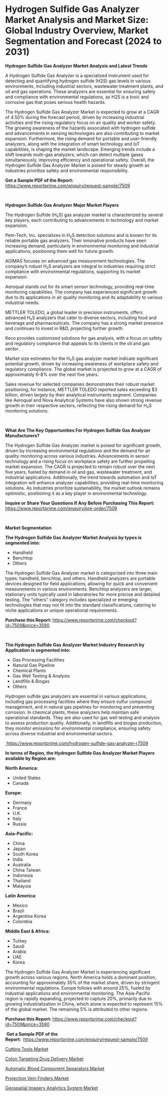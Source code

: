 <p><h1>Hydrogen Sulfide Gas Analyzer Market Analysis and Market Size: Global Industry Overview, Market Segmentation and Forecast (2024 to 2031)</h1></p><p><strong>Hydrogen Sulfide Gas Analyzer Market Analysis and Latest Trends</strong></p>
<p><p>A Hydrogen Sulfide Gas Analyzer is a specialized instrument used for detecting and quantifying hydrogen sulfide (H2S) gas levels in various environments, including industrial sectors, wastewater treatment plants, and oil and gas operations. These analyzers are essential for ensuring safety and compliance with environmental regulations, as H2S is a toxic and corrosive gas that poses serious health hazards.</p><p>The Hydrogen Sulfide Gas Analyzer Market is expected to grow at a CAGR of 4.50% during the forecast period, driven by increasing industrial activities and the rising regulatory focus on air quality and worker safety. The growing awareness of the hazards associated with hydrogen sulfide and advancements in sensing technologies are also contributing to market expansion. Furthermore, the rising demand for portable and user-friendly analyzers, along with the integration of smart technology and IoT capabilities, is shaping the market landscape. Emerging trends include a shift towards multi-gas analyzers, which can detect multiple gases simultaneously, improving efficiency and operational safety. Overall, the Hydrogen Sulfide Gas Analyzer Market is poised for steady growth as industries prioritize safety and environmental responsibility.</p></p>
<p><strong>Get a Sample PDF of the Report:&nbsp;</strong> <a href="https://www.reportprime.com/enquiry/request-sample/7509">https://www.reportprime.com/enquiry/request-sample/7509</a></p>
<p>&nbsp;</p>
<p><strong>Hydrogen Sulfide Gas Analyzer Major Market Players</strong></p>
<p><p>The Hydrogen Sulfide (H₂S) gas analyzer market is characterized by several key players, each contributing to advancements in technology and market expansion. </p><p>Pem-Tech, Inc. specializes in H₂S detection solutions and is known for its reliable portable gas analyzers. Their innovative products have seen increasing demand, particularly in environmental monitoring and industrial applications, positioning them well for future growth.</p><p>AGIMAS focuses on advanced gas measurement technologies. The company’s robust H₂S analyzers are integral to industries requiring strict compliance with environmental regulations, supporting its market expansion.</p><p>Aeroqual stands out for its smart sensor technology, providing real-time monitoring capabilities. The company has experienced significant growth due to its applications in air quality monitoring and its adaptability to various industrial needs. </p><p>METTLER TOLEDO, a global leader in precision instruments, offers advanced H₂S analyzers that cater to diverse sectors, including food and beverage and pharmaceuticals. The company has a strong market presence and continues to invest in R&D, projecting further growth.</p><p>Keco provides customized solutions for gas analysis, with a focus on safety and regulatory compliance that appeals to its clients in the oil and gas sector. </p><p>Market size estimates for the H₂S gas analyzer market indicate significant potential growth, driven by increasing awareness of workplace safety and regulatory compliance. The global market is projected to grow at a CAGR of approximately 6-8% over the next five years.</p><p>Sales revenue for selected companies demonstrates their robust market positioning; for instance, METTLER TOLEDO reported sales exceeding $3 billion, driven largely by their analytical instruments segment. Companies like Aeroqual and Nova Analytical Systems have also shown strong revenue growth in their respective sectors, reflecting the rising demand for H₂S monitoring solutions.</p></p>
<p>&nbsp;</p>
<p><strong>What Are The Key Opportunities For Hydrogen Sulfide Gas Analyzer Manufacturers?</strong></p>
<p><p>The Hydrogen Sulfide Gas Analyzer market is poised for significant growth, driven by increasing environmental regulations and the demand for air quality monitoring across various industries. Advancements in sensor technology and a rising focus on workplace safety are further propelling market expansion. The CAGR is projected to remain robust over the next five years, fueled by demand in oil and gas, wastewater treatment, and industrial applications. Additionally, the trend towards automation and IoT integration will enhance analyzer capabilities, providing real-time monitoring solutions. As industries prioritize sustainability, the market outlook remains optimistic, positioning it as a key player in environmental technology.</p></p>
<p><strong>Inquire or Share Your Questions If Any Before Purchasing This Report:</strong> <a href="https://www.reportprime.com/enquiry/pre-order/7509">https://www.reportprime.com/enquiry/pre-order/7509</a></p>
<p>&nbsp;</p>
<p><strong>Market Segmentation</strong></p>
<p><strong>The Hydrogen Sulfide Gas Analyzer Market Analysis by types is segmented into:</strong></p>
<p><ul><li>Handheld</li><li>Benchtop</li><li>Others</li></ul></p>
<p><p>The Hydrogen Sulfide Gas Analyzer market is categorized into three main types: handheld, benchtop, and others. Handheld analyzers are portable devices designed for field applications, allowing for quick and convenient measurements in various environments. Benchtop analyzers are larger, stationary units typically used in laboratories for more precise and detailed testing. The "others" category includes specialized or emerging technologies that may not fit into the standard classifications, catering to niche applications or unique operational requirements.</p></p>
<p><strong>Purchase this Report:&nbsp;</strong><a href="https://www.reportprime.com/checkout?id=7509&price=3590">https://www.reportprime.com/checkout?id=7509&price=3590</a></p>
<p>&nbsp;</p>
<p><strong>The Hydrogen Sulfide Gas Analyzer Market Industry Research by Application is segmented into:</strong></p>
<p><ul><li>Gas Processing Facilities</li><li>Natural Gas Pipeline</li><li>Chemical Plants</li><li>Gas Well Testing & Analysis</li><li>Landfills & Biogas</li><li>Others</li></ul></p>
<p><p>Hydrogen sulfide gas analyzers are essential in various applications, including gas processing facilities where they ensure sulfur compound management, and in natural gas pipelines for monitoring and preventing corrosion. In chemical plants, these analyzers help maintain safe operational standards. They are also used for gas well testing and analysis to assess production quality. Additionally, in landfills and biogas production, they monitor emissions for environmental compliance, ensuring safety across diverse industrial and environmental sectors.</p></p>
<p><a href="https://www.reportprime.com/hydrogen-sulfide-gas-analyzer-r7509">&nbsp;https://www.reportprime.com/hydrogen-sulfide-gas-analyzer-r7509</a></p>
<p><strong>In terms of Region, the Hydrogen Sulfide Gas Analyzer Market Players available by Region are:</strong></p>
<p>
    <p> <strong> North America: </strong>
        <ul>
            <li>United States</li>
            <li>Canada</li>
        </ul>
        </p> 
    <p> <strong> Europe: </strong>
        <ul>
            <li>Germany</li>
            <li>France</li>
            <li>U.K.</li>
            <li>Italy</li>
            <li>Russia</li>
        </ul>
        </p> 
    <p> <strong> Asia-Pacific: </strong>
        <ul>
            <li>China</li>
            <li>Japan</li>
            <li>South Korea</li>
            <li>India</li>
            <li>Australia</li>
            <li>China Taiwan</li>
            <li>Indonesia</li>
            <li>Thailand</li>
            <li>Malaysia</li>
        </ul>
        </p> 
    <p> <strong> Latin America: </strong>
        <ul>
            <li>Mexico</li>
            <li>Brazil</li>
            <li>Argentina Korea</li>
            <li>Colombia</li>
        </ul>
        </p> 
    <p> <strong> Middle East & Africa: </strong>
        <ul>
            <li>Turkey</li>
            <li>Saudi</li>
            <li>Arabia</li>
            <li>UAE</li>
            <li>Korea</li>
        </ul>
    </p>
    </p>
<p><p>The Hydrogen Sulfide Gas Analyzer Market is experiencing significant growth across various regions. North America holds a dominant position, accounting for approximately 35% of the market share, driven by stringent environmental regulations. Europe follows with around 25%, fueled by industrial applications and environmental monitoring. The Asia-Pacific region is rapidly expanding, projected to capture 20%, primarily due to growing industrialization in China, which alone is expected to represent 15% of the global market. The remaining 5% is attributed to other regions.</p></p>
<p><strong>Purchase this Report: </strong><a href="https://www.reportprime.com/checkout?id=7509&price=3590">https://www.reportprime.com/checkout?id=7509&price=3590</a></p>
<p>&nbsp;<strong>Get a Sample PDF of the Report:&nbsp;&nbsp;</strong><a href="https://www.reportprime.com/enquiry/request-sample/7509">https://www.reportprime.com/enquiry/request-sample/7509</a></p>
<p><strong></strong></p>
<p><p><a href="https://github.com/dfs4ff/Market-Research-Report-List-1/blob/main/cutting-tools-market.md">Cutting Tools Market</a></p><p><a href="https://medium.com/@shirleygreene26/insights-into-the-colon-targeting-drug-delivery-market-market-players-market-size-geographical-aed979b5c9e4">Colon Targeting Drug Delivery Market</a></p><p><a href="https://issuu.com/reportprime-2/docs/automatic-blood-component-separator_bbb0bb83fe50fa">Automatic Blood Component Separators Market</a></p><p><a href="https://issuu.com/reportprime-2/docs/projection-vein-finders-market-size_ff5bb6e4a31644">Projection Vein Finders Market</a></p><p><a href="https://medium.com/@shirleygreene26/unlocking-growth-potential-market-strategic-analysis-of-geospatial-imagery-analytics-system-market-9783421fc11f">Geospatial Imagery Analytics System Market</a></p></p>